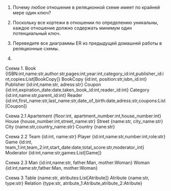1. Почему любое отношение в реляционной схеме имеет по крайней мере один ключ?

1. Поскольку все кортежи в отношении по определению уникальны, каждое отношение должно содержать минимум один потенциальный ключ.


2. Переведите все диаграммы ER из предыдущей домашней работы в реляционные схемы.

2.
Схема 1.
Book {ISBN:int,name:str,author:str,pages:int,year:int,category_id:int,publisher_id:int,copies:List[BookCopy]}
BookCopy {id:int, position:str,isbn_id:int}
Publisher {id:int,name:str, adress:str}
Coupon {id:int,expiration_date:date,taken_book_id:int,reader_id:int}
Category {id:int,name:str,parent_id:int}
Reader {id:int,first_name:str,last_name:str,date_of_birth:date,adress:str,coupons:List[Coupon]}

Схема 2.1
Apartement {floor:int, apartment_number:int,house_number:int}
House {house_number:int,street_name:str}
Street {name:str, city_name:str}
City {name:str,country_name:str}
Country {nane:str}

Схема 2.2
Team {id:int, name:str}
Player {id:int,name:str,number:int,role:str}
Game {id:int, team_1:int,team_2:int,start_date:date,total_score:str,moderator_int}
Moderator {id:int,name:str,games:List[Game]}

Схема 2.3
Man {id:int,name:str, father:Man, mother:Woman}
Woman {id:int,name:str,father:Man, mother:Woman}

Схема 3
Table {name:str, atributes:List[Atribute]}
Atribute {name:str, type:str}
Relation {type:str, atribute_1:Atribute,atribute_2:Atribute}